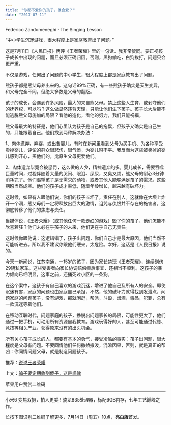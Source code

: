 ```yaml
---
title: "你都不爱你的孩子，谁会爱？"
date: "2017-07-11"
---
```


Federico Zandomeneghi · The Singing Lesson

“中小学生沉迷游戏，很大程度上是家庭教育出了问题。”

这是7月11日《人民日报》再评《王者荣耀》里的一句话。我非常赞同。要正视孩子成长中出现的问题，而且必须正确归因，否则，黑狗偷吃，白狗挨打，问题只会更严重。

不仅是游戏，任何出了问题的中小学生，很大程度上都是家庭教育出了问题。

熊孩子都是熊父母养出来的。这句话99%正确，有一些熊孩子确实是天生变异，和父母完全不同。但绝大多数是父母的翻版。

孩子的成长，会遇到许多风险，最大的来自熊父母。禁止这些人生育，或剥夺他们的抚养权，可以吗？这么做显然违背天理，只能让他们生下孩子。孩子长大后能不能逃脱熊父母施加的局限？看他的造化，看他的努力，我们只能祝福。

熊父母最大的特征是，他们心里认为孩子是自己的拖累，但孩子又确实是自己生的，只能跟着自己。他们找到两种解决办法：

1、肉体遗弃。弃婴，或出售婴儿。有时在新闻里看到父母为买手机、为各种享受卖掉婴儿，评论的群众很悲伤，很气愤，为婴儿鸣不平。我反而为这些被卖掉的婴儿感到开心，买他们的，比原生父母更爱他们。

2、肉体遗弃毕竟会被惩罚，这么做的人少，精神遗弃的多。婴儿成长，需要吞噬巨量时间，过程伴随着大量的哭闹、眼泪、屎尿，又臭又烦，熊父母的耐心3分钟消耗完了。他们渴望孩子是无需求的动物，或者其他人能够满足孩子的需求。这些期盼当然成空。他们的孩子成才率低，随着年龄增长，越来越有破坏力。

这时候，如果有人跟他们说，你们的孩子长坏了，责任在别人。这就像在大坝上炸开一个洞，熊父母们一定将释放出巨大的激情，诅咒与仇恨并不存在的施害者，这彻底转移了他们的焦虑与责任。

当媒体说，《王者荣耀》（或其他任何一款走红的游戏）毁了你的孩子，他们怎能不欣喜若狂？他们未必在乎孩子的未来，他们更在乎自己无责任。

这时候你跟他说：这逻辑错了，孩子出问题，你们自己才是最大原因。他们当然不可能听进去。所以我不建议你跟他们硬来，太危险。幸好，这话是《人民日报》说的。

今天一新闻说，江苏南通，一15岁的孩子，因为家长禁玩《王者荣耀》，连续划伤29辆私家车。这些受害者向家长协调赔偿善后事宜，还相当不顺利。这孩子的暴力倾向已经明显，这事之前，还捅死过小区的一条狗。

在这个案中，这孩子有自己喜欢的游戏沉迷，增进了他自己及所有人的安全。即使沉迷有害，家庭的问题也由家庭自己承担，不然，他的破坏力就得找到发泄点，问题家庭的问题孩子，没有游戏，那就闲逛，帮派，斗殴，烟酒，毒品，犯罪，总有一款沉迷等着他们。

在移动互联时代，问题家庭的孩子，挣脱出问题家长的局限，可能性更大了，他们通过一把手机，可动用所有资源自我教育。游戏玩得好的人，甚至可能通过代练、竞技等相关产业，获得原来没有的出头机会。

所有关心孩子成长的人，都要有基本的勇气，接受冷酷的事实：孩子出问题，很大程度是父母有问题。不要同情他们任何撒娇撒泼，混淆因果，否则，就是真正的帮凶：你同情问题父母，就是制造问题孩子。

推荐：[说说王者荣耀](http://mp.weixin.qq.com/s?__biz=MjM5NDU0Mjk2MQ==&mid=2651623219&idx=1&sn=ab8611c188821e5cfdfda976ecf34ebd&chksm=bd7e0b2d8a09823b40baf84d227521019a00a4e7eb1a33a47b87216390ea56e1d353ef32a9a8&scene=21#wechat_redirect)

上文：[骗子要定期收割傻子，这是规律](http://mp.weixin.qq.com/s?__biz=MjM5NDU0Mjk2MQ==&mid=2651623244&idx=1&sn=a2498e06adb1db6c6a5ed2979acdf56f&chksm=bd7e0b528a098244a7c6ce6df2f79353e08ad1809fe60cf3679bb3df6c30f33608449ee83a2e&scene=21#wechat_redirect)

苹果用户赞赏二维码

* * *

小米6 变焦双摄，拍人更美！骁龙835处理器，标配6GB内存，七年工艺巅峰之作。

长按下图识别二维码了解更多，7月14日（周五）10点，**亮白版**首发。
